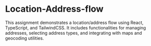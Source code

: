 # Location-Address-flow
This assignment demonstrates a location/address flow using React, TypeScript, and TailwindCSS. It includes functionalities for managing addresses, selecting address types, and integrating with maps and geocoding utilities.
